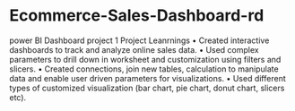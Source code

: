 # Ecommerce-Sales-Dashboard-rd
power BI Dashboard project 1
Project Leanrnings
•	Created interactive dashboards to track and analyze online sales data.
•	Used complex parameters to drill down in worksheet and customization using filters and slicers.
•	Created connections, join new tables, calculation to manipulate data and enable user driven parameters for visualizations.
•	Used different types of customized visualization (bar chart, pie chart, donut chart, slicers etc).
